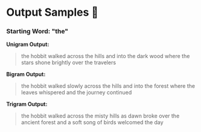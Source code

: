 # Output Samples 📜

### Starting Word: "the"

**Unigram Output:**
> the hobbit walked across the hills and into the dark wood where the stars shone brightly over the travelers

**Bigram Output:**
> the hobbit walked slowly across the hills and into the forest where the leaves whispered and the journey continued

**Trigram Output:**
> the hobbit walked across the misty hills as dawn broke over the ancient forest and a soft song of birds welcomed the day